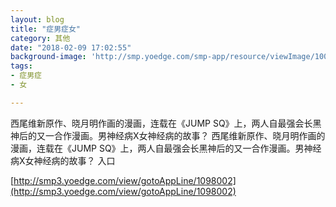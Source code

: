 ```yaml
---
layout: blog
title: "症男症女"
category: 其他
date: "2018-02-09 17:02:55"
background-image: 'http://smp.yoedge.com/smp-app/resource/viewImage/1001222appline.png'
tags:
- 症男症
- 女

---
```

西尾维新原作、晓月明作画的漫画，连载在《JUMP SQ》上，两人自最强会长黑神后的又一合作漫画。男神经病X女神经病的故事？
西尾维新原作、晓月明作画的漫画，连载在《JUMP SQ》上，两人自最强会长黑神后的又一合作漫画。男神经病X女神经病的故事？
入口

[http://smp3.yoedge.com/view/gotoAppLine/1098002](http://smp3.yoedge.com/view/gotoAppLine/1098002)

        
